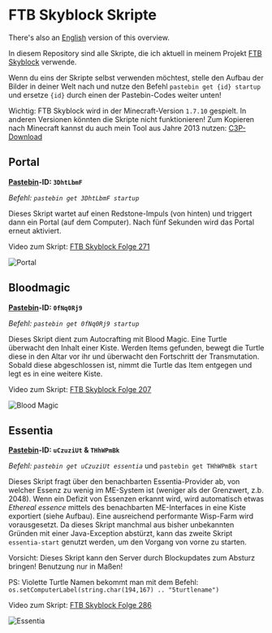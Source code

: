 # FTB Skyblock Skripte

There's also an [English](doc/README.eng.md) version of this overview.

In diesem Repository sind alle Skripte, die ich aktuell in meinem Projekt [FTB Skyblock](https://www.youtube.com/playlist?list=PL9oBXB6tQnlX013V1v20WkfzI9R2zamHi) verwende. 

Wenn du eins der Skripte selbst verwenden möchtest, stelle den Aufbau der Bilder in deiner Welt nach und nutze den Befehl `pastebin get {id} startup` und ersetze `{id}` durch einen der Pastebin-Codes weiter unten!

Wichtig: FTB Skyblock wird in der Minecraft-Version `1.7.10` gespielt. In anderen Versionen könnten die Skripte nicht funktionieren!
Zum Kopieren nach Minecraft kannst du auch mein Tool aus Jahre 2013 nutzen: [C3P-Download](http://www.mediafire.com/file/d8k3t9d1h9chs0s/C3P-1.0.2.2.zip/file)

## Portal
**[Pastebin](https://pastebin.com/3DhtLbmF)-ID: `3DhtLbmF`**

*Befehl: `pastebin get 3DhtLbmF startup`*

Dieses Skript wartet auf einen Redstone-Impuls (von hinten) und triggert dann ein Portal (auf dem Computer). Nach fünf Sekunden wird das Portal erneut aktiviert.

Video zum Skript: [FTB Skyblock Folge 271](https://www.youtube.com/watch?v=5FlJwbOFivo)

![Portal](img/portal.png)

## Bloodmagic
**[Pastebin](https://pastebin.com/0fNq0Rj9)-ID: `0fNq0Rj9`**

*Befehl: `pastebin get 0fNq0Rj9 startup`*

Dieses Skript dient zum Autocrafting mit Blood Magic. Eine Turtle überwacht den Inhalt einer Kiste. Werden Items gefunden, bewegt die Turtle diese in den Altar vor ihr und überwacht den Fortschritt der Transmutation. Sobald diese abgeschlossen ist, nimmt die Turtle das Item entgegen und legt es in eine weitere Kiste.

Video zum Skript: [FTB Skyblock Folge 207](https://youtu.be/JVBjpzzMEmo)

![Blood Magic](img/bloodmagic.png)

## Essentia
**[Pastebin](https://pastebin.com/uCzuziUt)-ID: `uCzuziUt` & `THhWPmBk`**

*Befehl: `pastebin get uCzuziUt essentia`* und `pastebin get THhWPmBk start`

Dieses Skript fragt über den benachbarten Essentia-Provider ab, von welcher Essenz zu wenig im ME-System ist (weniger als der Grenzwert, z.b. 2048). Wenn ein Defizit von Essenzen erkannt wird, wird automatisch etwas *Ethereal essence* mittels des benachbarten ME-Interfaces in eine Kiste exportiert (siehe Aufbau). Eine ausreichend performante Wisp-Farm wird vorausgesetzt. Da dieses Skript manchmal aus bisher unbekannten Gründen mit einer Java-Exception abstürzt, kann das zweite Skript `essentia-start` genutzt werden, um den Vorgang von vorne zu starten.

Vorsicht: Dieses Skript kann den Server durch Blockupdates zum Absturz bringen! Benutzung nur in Maßen!

PS: Violette Turtle Namen bekommt man mit dem Befehl: `os.setComputerLabel(string.char(194,167) .. "5turtlename")`

Video zum Skript: [FTB Skyblock Folge 286](https://www.youtube.com/watch?v=EVEgyugdLgU)

![Essentia](img/essentia.png)
